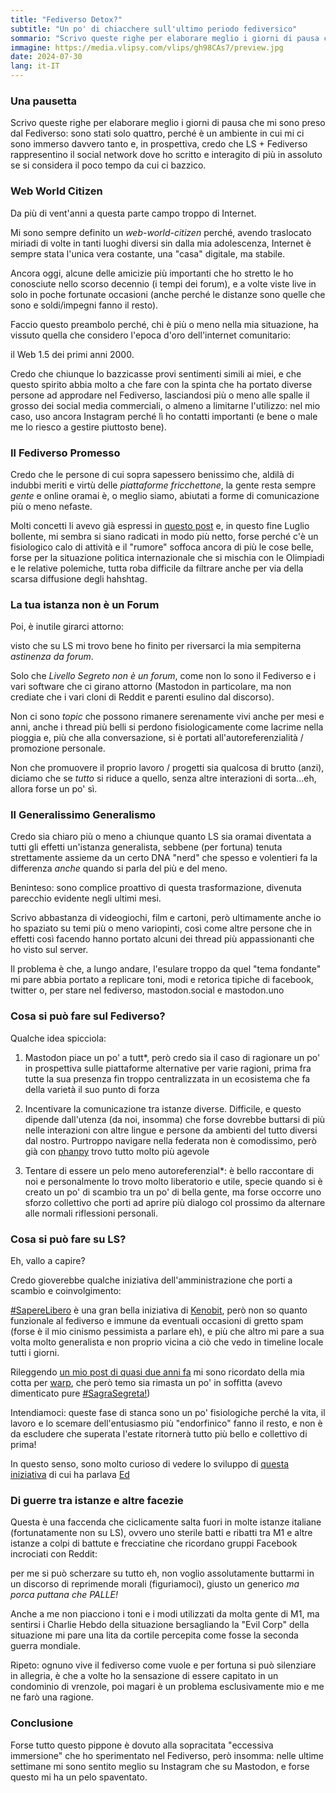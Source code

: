 ```yaml
---
title: "Fediverso Detox?"
subtitle: "Un po' di chiacchere sull'ultimo periodo fediversico"
sommario: "Scrivo queste righe per elaborare meglio i giorni di pausa che mi sono preso dal Fediverso, dubito saranno stati molti perché è un ambiente in cui mi ci sono immerso davvero tanto e credo che LS sia tuttora il social network dove ho scritto e interagito di più in assoluto..."
immagine: https://media.vlipsy.com/vlips/gh98CAs7/preview.jpg
date: 2024-07-30
lang: it-IT
---
```


### Una pausetta

Scrivo queste righe per elaborare meglio i giorni di pausa che mi sono preso dal Fediverso: sono stati solo quattro, perché è un ambiente in cui mi ci sono immerso davvero tanto e, in prospettiva, credo che LS + Fediverso rappresentino il social network dove ho scritto e interagito di più in assoluto se si considera il poco tempo da cui ci bazzico.

### Web World Citizen

Da più di vent'anni a questa parte campo troppo di Internet. 

Mi sono sempre definito un _web-world-citizen_ perché, avendo traslocato miriadi di volte in tanti luoghi diversi sin dalla mia adolescenza, Internet è sempre stata l'unica vera costante, una "casa" digitale, ma stabile. 

Ancora oggi, alcune delle amicizie più importanti che ho stretto le ho conosciute nello scorso decennio (i tempi dei forum), e a volte viste live in solo in poche fortunate occasioni (anche perché le distanze sono quelle che sono e soldi/impegni fanno il resto).

Faccio questo preambolo perché, chi è più o meno nella mia situazione, ha vissuto quella che considero l'epoca d'oro dell'internet comunitario: 

il Web 1.5 dei primi anni 2000.

Credo che chiunque lo bazzicasse provi sentimenti simili ai miei, e che questo spirito abbia molto a che fare con la spinta che ha portato diverse persone ad approdare nel Fediverso, lasciandosi più o meno alle spalle il grosso dei social media commerciali, o almeno a limitarne l'utilizzo: nel mio caso, uso ancora Instagram perché lì ho contatti importanti (e bene o male me lo riesco a gestire piuttosto bene).

### Il Fediverso Promesso 

Credo che le persone di cui sopra sapessero benissimo che, aldilà di indubbi meriti e virtù delle _piattaforme fricchettone_, la gente resta sempre _gente_ e online oramai è, o meglio siamo, abiutati a forme di comunicazione più o meno nefaste. 

Molti concetti li avevo già espressi in [questo post](/posts/ita/fediverso-fandango/) e, in questo fine Luglio bollente, mi sembra si siano radicati in modo più netto, forse perché c'è un fisiologico calo di attività e il "rumore" soffoca ancora di più le cose belle, forse per la situazione politica internazionale che si mischia con le Olimpiadi e le relative polemiche, tutta roba difficile da filtrare anche per via della scarsa diffusione degli hahshtag.

### La tua istanza non è un Forum

Poi, è inutile girarci attorno: 

visto che su LS mi trovo bene ho finito per riversarci la mia sempiterna _astinenza da forum_. 

Solo che _Livello Segreto non è un forum_, come non lo sono il Fediverso e i vari software che ci girano attorno (Mastodon in particolare, ma non crediate che i vari cloni di Reddit e parenti esulino dal discorso).

Non ci sono _topic_ che possono rimanere serenamente vivi anche per mesi e anni, anche i thread più belli si perdono fisiologicamente come lacrime nella pioggia e, più che alla conversazione, si è portati all'autoreferenzialità / promozione personale.

Non che promuovere il proprio lavoro / progetti sia qualcosa di brutto (anzi), diciamo che se _tutto_ si riduce a quello, senza altre interazioni di sorta...eh, allora forse un po' sì.


### Il Generalissimo Generalismo

Credo sia chiaro più o meno a chiunque quanto LS sia oramai diventata a tutti gli effetti un'istanza generalista, sebbene (per fortuna) tenuta strettamente assieme da un certo DNA "nerd" che spesso e volentieri fa la differenza _anche_ quando si parla del più e del meno. 

Beninteso: sono complice proattivo di questa trasformazione, divenuta parecchio evidente negli ultimi mesi. 

Scrivo abbastanza di videogiochi, film e cartoni, però ultimamente anche io ho spaziato su temi più o meno variopinti, così come altre persone che in effetti così facendo hanno portato alcuni dei thread più appassionanti che ho visto sul server. 

Il problema è che, a lungo andare, l'esulare troppo da quel "tema fondante" mi pare abbia portato a replicare toni, modi e retorica tipiche di facebook, twitter o, per stare nel fediverso, mastodon.social e mastodon.uno 

### Cosa si può fare sul Fediverso?

Qualche idea spicciola: 

1) Mastodon piace un po' a tutt*, però credo sia il caso di ragionare un po' in prospettiva sulle piattaforme alternative per varie ragioni, prima fra tutte la sua presenza fin troppo centralizzata in un ecosistema che fa della varietà il suo punto di forza

2) Incentivare la comunicazione tra istanze diverse. Difficile, e questo dipende dall'utenza (da noi, insomma) che forse dovrebbe buttarsi di più nelle interazioni con altre lingue e persone da ambienti del tutto diversi dal nostro. Purtroppo navigare nella federata non è comodissimo, però già con [phanpy](https://phanpy.social/) trovo tutto molto più agevole

3) Tentare di essere un pelo meno autoreferenzial*: è bello raccontare di noi e personalmente lo trovo molto liberatorio e utile, specie quando si è creato un po' di scambio tra un po' di bella gente, ma forse occorre uno sforzo collettivo che porti ad aprire più dialogo col prossimo da alternare alle normali riflessioni personali.

### Cosa si può fare su LS?

Eh, vallo a capire?

Credo gioverebbe qualche iniziativa dell'amministrazione che porti a scambio e coinvolgimento: 

[#SapereLibero](https://livellosegreto.it/tags/SapereLibero) è una gran bella iniziativa di [Kenobit](https://livellosegreto.it/@kenobit), però non so quanto funzionale al fediverso e immune da eventuali occasioni di gretto spam (forse è il mio cinismo pessimista a parlare eh), e più che altro mi pare a sua volta molto generalista e non proprio vicina a ciò che vedo in timeline locale tutti i giorni. 

Rileggendo [un mio post di quasi due anni fa](/posts/ita/mastodon-migrazione-2) mi sono ricordato della mia cotta per [warp](https://warp.livellosegreto.it/), che però temo sia rimasta un po' in soffitta (avevo dimenticato pure [#SagraSegreta!](https://livellosegreto.it/tags/SagraSegreta)) 

Intendiamoci: queste fase di stanca sono un po' fisiologiche perché la vita, il lavoro e lo scemare dell'entusiasmo più "endorfinico" fanno il resto, e non è da escludere che superata l'estate ritornerà tutto più bello e collettivo di prima!

In questo senso, sono molto curioso di vedere lo sviluppo di [questa iniziativa](https://livellosegreto.it/@ed/112806918742171495) di cui ha parlava [Ed](https://livellosegreto.it/@ed)

### Di guerre tra istanze e altre facezie

Questa è una faccenda che ciclicamente salta fuori in molte istanze italiane (fortunatamente non su LS), ovvero uno sterile batti e ribatti tra M1 e altre istanze a colpi di battute e frecciatine che ricordano gruppi Facebook incrociati con Reddit: 

per me si può scherzare su tutto eh, non voglio assolutamente buttarmi in un discorso di reprimende morali (figuriamoci), giusto un generico _ma porca puttana che PALLE!_

Anche a me non piacciono i toni e i modi utilizzati da molta gente di M1, ma sentirsi i Charlie Hebdo della situazione bersagliando la "Evil Corp" della situazione mi pare una lita da cortile percepita come fosse la seconda guerra mondiale.

Ripeto: ognuno vive il fediverso come vuole e per fortuna si può silenziare in allegria, è che a volte ho la sensazione di essere capitato in un condominio di vrenzole, poi magari è un problema esclusivamente mio e me ne farò una ragione.

### Conclusione

Forse tutto questo pippone è dovuto alla sopracitata "eccessiva immersione" che ho sperimentato nel Fediverso, però insomma: nelle ultime settimane mi sono sentito meglio su Instagram che su Mastodon, e forse questo mi ha un pelo spaventato.